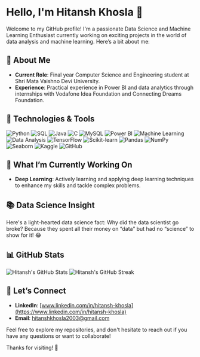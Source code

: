 # Hello, I'm Hitansh Khosla 👋

Welcome to my GitHub profile! I'm a passionate Data Science and Machine Learning Enthusiast currently working on exciting projects in the world of data analysis and machine learning. Here’s a bit about me:

## 🚀 About Me

- **Current Role**: Final year Computer Science and Engineering student at Shri Mata Vaishno Devi University.
- **Experience**: Practical experience in Power BI and data analytics through internships with Vodafone Idea Foundation and Connecting Dreams Foundation.

## 🔧 Technologies & Tools
 ![Python](https://img.shields.io/badge/Python-3776AB?style=flat&logo=python&logoColor=white) ![SQL](https://img.shields.io/badge/SQL-4479A1?style=flat&logo=sql&logoColor=white) ![Java](https://img.shields.io/badge/Java-007396?style=flat&logo=java&logoColor=white) ![C](https://img.shields.io/badge/C-A8B9CC?style=flat&logo=c&logoColor=black) ![MySQL](https://img.shields.io/badge/MySQL-00758F?style=flat&logo=mysql&logoColor=white) 
![Power BI](https://img.shields.io/badge/Power_BI-1F77C1?style=flat&logo=powerbi&logoColor=white)  ![Machine Learning](https://img.shields.io/badge/Machine_Learning-FF7F0E?style=flat&logo=python&logoColor=white) ![Data Analysis](https://img.shields.io/badge/Data_Analysis-FF6F61?style=flat&logo=python&logoColor=white) ![TensorFlow](https://img.shields.io/badge/TensorFlow-FF6F00?style=flat&logo=tensorflow&logoColor=white) ![Scikit-learn](https://img.shields.io/badge/Scikit--learn-F7931E?style=flat&logo=scikit-learn&logoColor=white) ![Pandas](https://img.shields.io/badge/Pandas-150458?style=flat&logo=pandas&logoColor=white) ![NumPy](https://img.shields.io/badge/NumPy-013243?style=flat&logo=numpy&logoColor=white) ![Seaborn](https://img.shields.io/badge/Seaborn-00A3E0?style=flat&logo=python&logoColor=white) ![Kaggle](https://img.shields.io/badge/Kaggle-20BEFF?style=flat&logo=kaggle&logoColor=white) ![GitHub](https://img.shields.io/badge/GitHub-181717?style=flat&logo=github&logoColor=white) 


## 🌟 What I’m Currently Working On

- **Deep Learning**: Actively learning and applying deep learning techniques to enhance my skills and tackle complex problems.

## 📚 Data Science Insight

Here's a light-hearted data science fact: Why did the data scientist go broke? Because they spent all their money on “data” but had no “science” to show for it! 😂

## 📊 GitHub Stats

![Hitansh's GitHub Stats](https://github-readme-stats.vercel.app/api?username=hitanshkhosla&show_icons=true&hide_title=true&count_private=true&include_all_commits=true)
![Hitansh's GitHub Streak](https://github-readme-streak-stats.herokuapp.com/?user=hitanshkhosla&theme=dark)
## 🤝 Let’s Connect

- **LinkedIn**: [www.linkedin.com/in/hitansh-khosla](https://www.linkedin.com/in/hitansh-khosla)
- **Email**: hitanshkhosla2003@gmail.com

Feel free to explore my repositories, and don't hesitate to reach out if you have any questions or want to collaborate!

Thanks for visiting! 🚀
